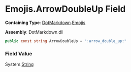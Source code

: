 # Emojis\.ArrowDoubleUp Field

**Containing Type**: [DotMarkdown](../../README.md)\.[Emojis](../README.md)

**Assembly**: DotMarkdown\.dll

```csharp
public const string ArrowDoubleUp = ":arrow_double_up:"
```

### Field Value

System\.[String](https://docs.microsoft.com/en-us/dotnet/api/system.string)
